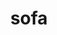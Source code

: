 ---
category: 4-letters
denotation: null
name: sofa
reference_link: https://www.etymonline.com/word/sofa
root_language: null
root_name: null
title: sofa
type: free
word_sums:
- respelling: sofa
  sum: 'Sofa + '
---